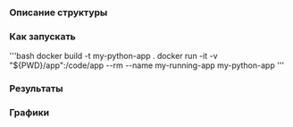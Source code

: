 ### Описание структуры

### Как запускать
'''bash
docker build -t my-python-app .
docker run -it -v "${PWD}/app":/code/app --rm --name my-running-app my-python-app
'''
### Результаты

### Графики

